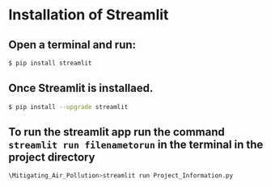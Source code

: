 
# Installation of Streamlit

## Open a terminal and run:

```bash
$ pip install streamlit
```

## Once Streamlit is installaed. 

```bash
$ pip install --upgrade streamlit
```

## To run the streamlit app run the command `streamlit run filenametorun` in the terminal in the project directory

```bash
\Mitigating_Air_Pollution>streamlit run Project_Information.py
```
